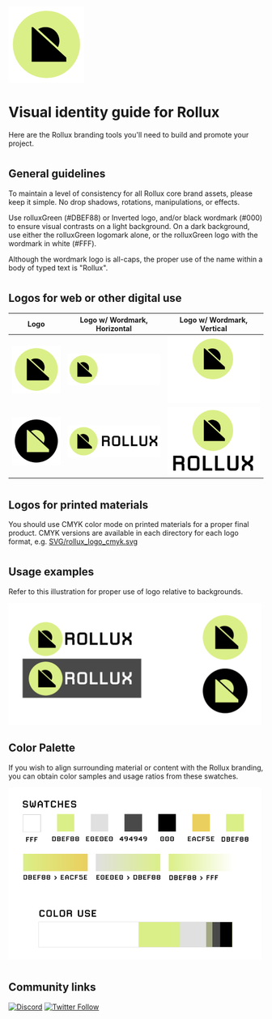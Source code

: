 <p align="left">
  <img src="SVG/rollux_logo.svg" alt="Logo" width="150px" height="150px">
</p>


# Visual identity guide for **Rollux**
Here are the Rollux branding tools you'll need to build and promote your project.

# 

## General guidelines

To maintain a level of consistency for all Rollux core brand assets, please keep it simple.  No drop shadows, rotations, manipulations, or effects.

Use rolluxGreen (#DBEF88) or Inverted logo, and/or black wordmark (#000) to ensure visual contrasts on a light background. On a dark background, use either the rolluxGreen logomark alone, or the rolluxGreen logo with the wordmark in white (#FFF).

Although the wordmark logo is all-caps, the proper use of the name within a body of typed text is "Rollux". 

#

## Logos for web or other digital use


|  Logo             |   Logo w/ Wordmark, Horizontal                                           |  Logo w/ Wordmark, Vertical
| ----------------- | ------------------------------------------------------------------ | -----------------------------------------------------------------
|  [![LogoGreen](SVG/rollux_logo.svg)](SVG/rollux_logo.svg)  | [![WordmarkedWhiteHorizontal](SVG/rollux_horizontal_white.svg)](SVG/rollux_horizontal_white.svg) | [![WordmarkedWhiteVertical](SVG/rollux_vertical_white.svg)](SVG/rollux_vertical_white.svg)
|  [![LogoInverted](SVG/rollux_inverted_logo.svg)](SVG/rollux_inverted_logo.svg)  | [![WordmarkedGreenHorizontal](SVG/rollux_horizontal.svg)](SVG/rollux_horizontal.svg) | [![WordmarkedGreenVertical](SVG/rollux_vertical.svg)](SVG/rollux_vertical.svg)

#

## Logos for printed materials

You should use CMYK color mode on printed materials for a proper final product. CMYK versions are available in each directory for each logo format, e.g. [SVG/rollux_logo_cmyk.svg](SVG/rollux_logo_cmyk.svg)  

#

## Usage examples

Refer to this illustration for proper use of logo relative to backgrounds.

<p align="left">
  <img src="rollux_logoUsage.png" alt="Color palette" width="500px">
</p>

## Color Palette

If you wish to align surrounding material or content with the Rollux branding, you can obtain color samples and usage ratios from these swatches.

<p align="left">
  <img src="rollux_colorPalette.png" alt="Color palette" width="500px">
</p>

#

## Community links
[![Discord](https://img.shields.io/discord/1087373765014454322)](https://discord.gg/rollux)
[![Twitter Follow](https://img.shields.io/twitter/follow/RolluxL2?style=social)](https://twitter.com/RolluxL2)
